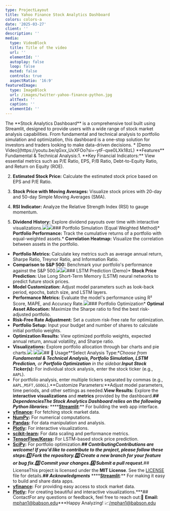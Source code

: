 ```yaml
---
type: ProjectLayout
title: Yahoo Finance Stock Analytics Dashboard
colors: colors-a
date: '2025-03-27'
client: ''
description: ''
media:
  type: VideoBlock
  title: Title of the video
  url: ''
  elementId: ''
  autoplay: false
  loop: false
  muted: false
  controls: true
  aspectRatio: '16:9'
featuredImage:
  type: ImageBlock
  url: /images/twitter-yahoo-finance-python.jpg
  altText: ''
  caption: ''
  elementId: ''
---
```

<div style="text-align: left">The **Stock Analytics Dashboard** is a comprehensive tool built using Streamlit, designed to provide users with a wide range of stock market analysis capabilities. From fundamental and technical analysis to portfolio simulation and optimization, this dashboard is a one-stop solution for investors and traders looking to make data-driven decisions. *   [Demo Video](https://youtu.be/qGxx_UxXFOo?si=-ytF-qxe0LXk18zL) **Features** Fundamental & Technical Analysis:1.    **Key Financial Indicators:** View essential metrics such as P/E Ratio, EPS, P/B Ratio, Debt-to-Equity Ratio, and Return on Equity (ROE).

2.  **Estimated Stock Price:** Calculate the estimated stock price based on EPS and P/E Ratio.

3.  **Stock Price with Moving Averages:** Visualize stock prices with 20-day and 50-day Simple Moving Averages (SMA).

4.  **RSI Indicator:** Analyze the Relative Strength Index (RSI) to gauge momentum.

5.  **Dividend History:** Explore dividend payouts over time with interactive visualizations.![](/images/demo%201.png)![](/images/demo%202.png)### Portfolio Simulation (Equal Weighted Method)\*   **Portfolio Performance:** Track the cumulative returns of a portfolio with equal-weighted assets.*   **Correlation Heatmap:** Visualize the correlation between assets in the portfolio.
*   **Portfolio Metrics:** Calculate key metrics such as average annual return, Sharpe Ratio, Treynor Ratio, and Information Ratio.
*   **Comparison to S\&P 500:** Benchmark your portfolio's performance against the S\&P 500.![](/images/demo%203.png)![](/images/demo%204.png)### LSTM Prediction (Demo)\*   **Stock Price Prediction:** Use Long Short-Term Memory (LSTM) neural networks to predict future stock prices.
*   **Model Customization:** Adjust model parameters such as look-back period, epochs, batch size, and LSTM layers.
*   **Performance Metrics:** Evaluate the model's performance using R² Score, MAPE, and Accuracy Rate.![](/images/demo%205.png)### Portfolio Optimization\*   **Optimal Asset Allocation:** Maximize the Sharpe ratio to find the best risk-adjusted portfolio.
*   **Risk-Free Rate Adjustment:** Set a custom risk-free rate for optimization.
*   **Portfolio Setup:** Input your budget and number of shares to calculate initial portfolio weights.
*   **Optimization Results:** View optimized portfolio weights, expected annual return, annual volatility, and Sharpe ratio.
*   **Visualizations:** Explore portfolio allocation through bar charts and pie charts.![](/images/demo%206.png) ![](/images/demo%207.png)![](/images/demo%208.png)## 📖 Usage\*\*Select Analysis Type:\**Choose from **Fundamental & Technical Analysis, Portfolio Simulation, LSTM Prediction,** or **Portfolio Optimization** in the sidebar.**Input Stock Ticker(s):***   For individual stock analysis, enter the stock ticker (e.g., `AAPL`).
*   For portfolio analysis, enter multiple tickers separated by commas (e.g., `AAPL,MSFT,GOOGL`).\*\*Customize Parameters:\*\*Adjust model parameters, time periods, and other settings as needed.**View Results:** Explore the **interactive visualizations** and **metrics** provided by the dashboard.***## DependenciesThe Stock Analytics Dashboard relies on the following Python libraries:***   \*\*\*\*[**Streamlit**](https://streamlit.io/):\*\* For building the web app interface.
*   [**yfinance**](https://pypi.org/project/yfinance/)**:** For fetching stock market data.
*   [**NumPy**](https://numpy.org/)**:** For numerical computations.
*   [**Pandas**](https://pandas.pydata.org/)**:** For data manipulation and analysis.
*   [**Plotly**](https://plotly.com/python/)**:** For interactive visualizations.
*   [**scikit-learn**](https://scikit-learn.org/)**:** For data scaling and performance metrics.
*   [**TensorFlow/Keras**](https://www.tensorflow.org/)**:** For LSTM-based stock price prediction.
*   [**SciPy**](https://scipy.org/)**:** For portfolio optimization.***## ContributingContributions are welcome! If you'd like to contribute to the project, please follow these steps:1️⃣ Fork the repository.2️⃣ Create a new branch for your feature or bug fix.3️⃣ Commit your changes.4️⃣ Submit a pull request.***## LicenseThis project is licensed under the **MIT License**. See the [LICENSE](LICENSE) file for details.***## Acknowledgments***   \*\*\*\*[**Streamlit**](https://streamlit.io/):\*\* For making it easy to build and share data apps.
*   [**yfinance**](https://pypi.org/project/yfinance/)**:** For providing easy access to stock market data.
*   [**Plotly**](https://plotly.com/python/)**:** For creating beautiful and interactive visualizations.\*\*\*## ContactFor any questions or feedback, feel free to reach out:📧 **Email:** <mphan1@babson.edu>\*\*\*Happy Analyzing! 📈</mphan1@babson.edu></div>

